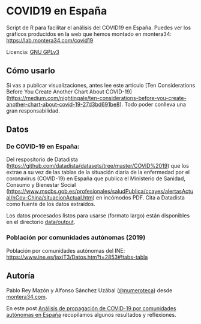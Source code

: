 COVID19 en España
=================

Script de R para facilitar el análisis del COVID19 en España. Puedes ver los gráficos producidos en la web que hemos montado en montera34: https://lab.montera34.com/covid19

Licencia: [GNU GPLv3](https://code.montera34.com:4443/numeroteca/covid19/-/blob/master/LICENSE.md)

## Cómo usarlo

Si vas a publicar visualizaciones, antes lee este artículo [Ten Considerations Before You Create Another Chart About COVID-19] (https://medium.com/nightingale/ten-considerations-before-you-create-another-chart-about-covid-19-27d3bd691be8). Todo poder conlleva una gran responsabilidad.

## Datos

### De COVID-19 en España:

Del respositorio de Datadista (https://github.com/datadista/datasets/tree/master/COVID%2019) que los extrae a su vez de las tablas de la situación diaria de la enfermedad por el coronavirus (COVID-19) en España que publica el Ministerio de Sanidad, Consumo y Bienestar Social (https://www.mscbs.gob.es/profesionales/saludPublica/ccayes/alertasActual/nCov-China/situacionActual.htm) en incómodos PDF. Cita a Datadista como fuente de los datos extraídos. 

Los datos procesados listos para usarse (formato largo) están disponibles en el directorio [data/output](https://code.montera34.com:4443/numeroteca/covid19/-/tree/master/data/output).

### Población por comunidades autónomas (2019)

Población por comunidades autónomas del INE: https://www.ine.es/jaxiT3/Datos.htm?t=2853#!tabs-tabla

## Autoría

Pablo Rey Mazón y Alfonso Sánchez Uzábal ([@numeroteca](https://twitter.com/numeroteca)) desde [montera34.com](https://montera34.com).

En este post [Análisis de propagación de COVID-19 por comunidades autónomas en España](http://numeroteca.org/2020/03/12/covid19-comunidades-autonomas-espana/) recopilamos algunos resultados y reflexiones.

